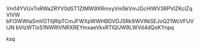 Vm14YVUxTnRWa2RYV0dST1ZtMW9XRmxyVm5kVmJGcHlWV3RPVlZKclZqVlVW
bFl3WWtaSmVGTlljRlpTCmJFWXpWWHBDVDJSRk9WVlNiSEJoQ21WcVFUVlJN
bVIzWTIxS1NWRlVNRXREYmxaeVkxRTlQUW9LWVd4dQoKYnpq

ksq